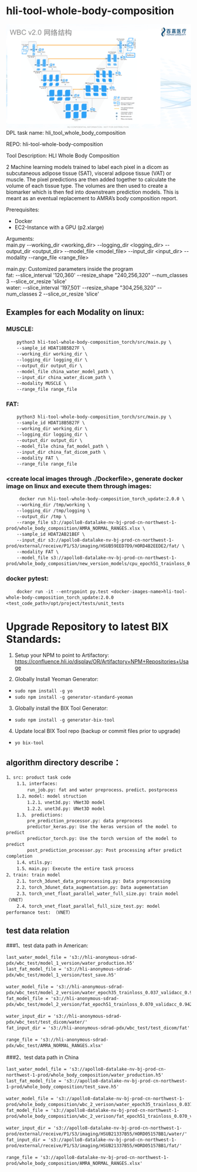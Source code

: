 # hli-tool-whole-body-composition

![wbc v2.0](img.png)
DPL task name: hli_tool_whole_body_composition

REPO: hli-tool-whole-body-composition

Tool Description: HLI Whole Body Composition 

2 Machine learning models trained to label each pixel in a dicom as subcutaneous adipose tissue (SAT), visceral adipose 
tissue (VAT) or muscle. The pixel predictions are then added together to calculate the volume of each tissue type. 
The volumes are then used to create a biomarker which is then fed into downstream prediction models. 
This is meant as an eventual replacement to AMRA’s body composition report.

Prerequisites:
* Docker 
* EC2-Instance with a GPU (p2.xlarge)

Arguments:</br>
    main.py --working_dir <working_dir> --logging_dir <logging_dir> --output_dir <output_dir> --model_file <model_file>
    --input_dir <input_dir> --modality <modality> --range_file <range_file> 

main.py: Customized parameters inside the program </br>
    fat: 
    --slice_interval '120,360' 
    --resize_shape "240,256,320" 
    --num_classes 3 
    --slice_or_resize 'slice'
    </br>
    water: 
    --slice_interval '197,501' 
    --resize_shape "304,256,320" 
    --num_classes 2 
    --slice_or_resize 'slice'
    

## Examples for each Modality on linux:

### MUSCLE: </br>
```shell
    python3 hli-tool-whole-body-composition_torch/src/main.py \
    --sample_id HDAT18B5B27F \
    --working_dir working_dir \
    --logging_dir logging_dir \
    --output_dir output_dir \
    --model_file china_water_model_path \
    --input_dir china_water_dicom_path \
    --modality MUSCLE \
    --range_file range_file 
```
    
    
### FAT: </br>
```shell
    python3 hli-tool-whole-body-composition_torch/src/main.py \
    --sample_id HDAT18B5B27F \
    --working_dir working_dir \
    --logging_dir logging_dir \
    --output_dir output_dir \
    --model_file china_fat_model_path \
    --input_dir china_fat_dicom_path \
    --modality FAT \
    --range_file range_file 
```
    

### <create local images through ./Dockerfile>, generate docker image on linux and execute them through images:
```shell
     docker run hli-tool-whole-body-composition_torch_update:2.0.0 \
    --working_dir /tmp/working \
    --logging_dir /tmp/logging \
    --output_dir /tmp \
    --range_file s3://apollo8-datalake-nv-bj-prod-cn-northwest-1-prod/whole_body_composition/AMRA_NORMAL_RANGES.xlsx \
    --sample_id HDAT2AB21BEF \
    --input_dir s3://apollo8-datalake-nv-bj-prod-cn-northwest-1-prod/external/receive/P1/S3/imaging/HSUB59EED7D9/HORD4B2EEDE2/fat/ \
    --modality FAT \
    --model_file s3://apollo8-datalake-nv-bj-prod-cn-northwest-1-prod/whole_body_composition/new_version_models/cpu_epoch51_trainloss_0.070_validacc_0.942.pth
```
   

### docker pytest:
```shell
    docker run -it --entrypoint py.test <docker-images-name>hli-tool-whole-body-composition_torch_update:2.0.0 <test_code_path>/opt/project/tests/unit_tests 
```
    

# Upgrade Repository to latest BIX Standards:
1. Setup your NPM to point to Artifactory:
https://confluence.hli.io/display/OR/Artifactory+NPM+Repositories+Usage

2. Globally Install Yeoman Generator:
* ```sudo npm install -g yo```
* ```sudo npm install -g generator-standard-yeoman```

3. Globally install the BIX Tool Generator:
* ```sudo npm install -g generator-bix-tool```

4. Update local BIX Tool repo (backup or commit files prior to upgrade)
* ```yo bix-tool```

## algorithm directory describe：
```text
1、src: product task code
    1.1、interfaces: 
        run_job.py: fat and water preprocess、predict、postprocess 
    1.2、model: model struction
        1.2.1、vnet3d.py: VNet3D model 
        1.2.2、unet3d.py: UNet3D model 
    1.3、 predictions:
        pre_prediction_processor.py: data preprocess
        predictor_keras.py: Use the keras version of the model to predict
        predictor_torch.py: Use the torch version of the model to predict
        post_prediction_processor.py: Post processing after predict completion
    1.4、utils.py: 
    1.5、main.py: Execute the entire task process
2、train: train model
    2.1、torch_3dunet_data_preprocessing.py: Data preprocessing
    2.2、torch_3dunet_data_augmentation.py: Data augementation
    2.3、torch_vnet_float_parallel_water_full_size.py: train model（VNET）
    2.4、torch_vnet_float_parallel_full_size_test.py: model performance test: （VNET）
```

## test data relation

###1、test data path in American:</br>
```text
last_water_model_file = 's3://hli-anonymous-sdrad-pdx/wbc_test/model_1_version/water_production.h5'
last_fat_model_file = 's3://hli-anonymous-sdrad-pdx/wbc_test/model_1_version/test_save.h5'

water_model_file = 's3://hli-anonymous-sdrad-pdx/wbc_test/model_2_version/water_epoch35_trainloss_0.037_validacc_0.961.pth'
fat_model_file = 's3://hli-anonymous-sdrad-pdx/wbc_test/model_2_version/fat_epoch51_trainloss_0.070_validacc_0.942.pth'

water_input_dir = 's3://hli-anonymous-sdrad-pdx/wbc_test/test_dicom/water/'
fat_input_dir = 's3://hli-anonymous-sdrad-pdx/wbc_test/test_dicom/fat'

range_file = 's3://hli-anonymous-sdrad-pdx/wbc_test/AMRA_NORMAL_RANGES.xlsx'
```


###2、test data path in China </br>
```text
last_water_model_file = 's3://apollo8-datalake-nv-bj-prod-cn-northwest-1-prod/whole_body_composition/water_production.h5'
last_fat_model_file = 's3://apollo8-datalake-nv-bj-prod-cn-northwest-1-prod/whole_body_composition/test_save.h5'

water_model_file = 's3://apollo8-datalake-nv-bj-prod-cn-northwest-1-prod/whole_body_composition/wbc_2_verison/water_epoch35_trainloss_0.037_validacc_0.961.pth'
fat_model_file = 's3://apollo8-datalake-nv-bj-prod-cn-northwest-1-prod/whole_body_composition/wbc_2_verison/fat_epoch51_trainloss_0.070_validacc_0.942.pth'

water_input_dir = 's3://apollo8-datalake-nv-bj-prod-cn-northwest-1-prod/external/receive/P1/S3/imaging/HSUB21337B55/HORD05157BB1/water/'
fat_input_dir = 's3://apollo8-datalake-nv-bj-prod-cn-northwest-1-prod/external/receive/P1/S3/imaging/HSUB21337B55/HORD05157BB1/fat/'

range_file = 's3://apollo8-datalake-nv-bj-prod-cn-northwest-1-prod/whole_body_composition/AMRA_NORMAL_RANGES.xlsx'
```




